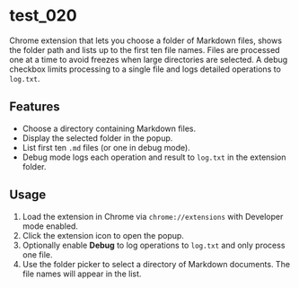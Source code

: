 # test_020

Chrome extension that lets you choose a folder of Markdown files,
shows the folder path and lists up to the first ten file names.
Files are processed one at a time to avoid freezes when large
directories are selected. A debug checkbox limits processing to a
single file and logs detailed operations to `log.txt`.

## Features
- Choose a directory containing Markdown files.
- Display the selected folder in the popup.
- List first ten `.md` files (or one in debug mode).
- Debug mode logs each operation and result to `log.txt` in the extension folder.
## Usage
1. Load the extension in Chrome via `chrome://extensions` with Developer mode enabled.
2. Click the extension icon to open the popup.
3. Optionally enable **Debug** to log operations to `log.txt` and only process one file.
4. Use the folder picker to select a directory of Markdown documents. The file names will appear in the list.
